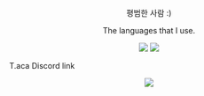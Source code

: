 <p align="center">
  평범한 사람 :)
</p>



<p align="center">
  The languages that I use.
</p>
<p align="center">
  <img src="https://img.shields.io/badge/Node.js-339933?style=flat-square&logo=Node.js&logoColor=white"/></a>
  <img src="https://img.shields.io/badge/JavaScript-F7DF1E?style=flat-square&logo=JavaScript&logoColor=white"/></a>
</p>
  
  T.aca Discord link
</p>
<p align="center">
  <a href="https://discord.gg/6Ukj9NVwZz"><img src="https://img.shields.io/badge/T.aca Discord-5865F2?style=flat-square&logo=Discord&logoColor=white&link=https://discord.gg/6Ukj9NVwZz"/></a>
</p>

